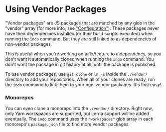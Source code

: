 # Using Vendor Packages

"Vendor packages" are JS packages that are matched by any glob in the "vendor" array (for more info, see ["Configuration"](./config.md)). These packages never have their dependencies installed (or their build scripts executed) when running the `indo` command. But they are still linked to as dependencies of non-vendor packages.

This is useful when you're working on a fix/feature to a dependency, so you don't want it automatically cloned when running the `indo` command. You don't want the package in git history at all, until the package is published.

To use vendor packages, use `git clone` or `ln -s` inside the `./vendor/` directory to add your repositories. When all of your clones are ready, run the `indo` command to link them to your non-vendor packages. It's that easy!

### Monorepos

You can even clone a monorepo into the `./vendor/` directory. Right now, only Yarn workspaces are supported, but Lerna support will be added eventually. The `indo` command uses the `"workspaces"` glob array in each monorepo's `package.json` file to find more vendor packages.

